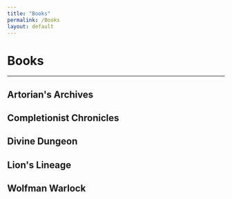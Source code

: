 ```yaml
---
title: "Books"
permalink: /Books
layout: default
---
```

# Books
---
## Artorian's Archives

## Completionist Chronicles

## Divine Dungeon

## Lion's Lineage

## Wolfman Warlock